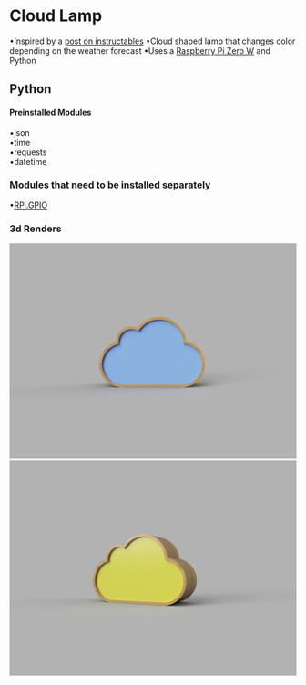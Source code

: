 # Cloud Lamp

•Inspired by a [post on instructables](https://www.instructables.com/id/Weather-Forecast-Cloud/)
•Cloud shaped lamp that changes color depending on the weather forecast
•Uses a [Raspberry Pi Zero W](https://www.raspberrypi.org/products/raspberry-pi-zero-w/) and Python


## Python

#### Preinstalled Modules
•json<br/>
•time<br/>
•requests<br/>
•datetime<br/>

### Modules that need to be installed separately
•[RPi.GPIO](https://pypi.org/project/RPi.GPIO/)<br/>


### 3d Renders

![Renders](https://github.com/Pedro4064/Cloud/blob/master/Images/Renders/Cloud_2018-Nov-27_04-24-08PM-000_CustomizedView15575101724_png.png?raw=true)
![Renders](https://github.com/Pedro4064/Cloud/blob/master/Images/Renders/Cloud_2018-Nov-27_04-24-37PM-000_CustomizedView10814065857_png.png?raw=true)
